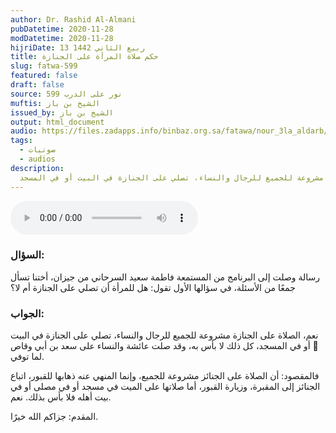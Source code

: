```yaml
---
author: Dr. Rashid Al-Almani
pubDatetime: 2020-11-28
modDatetime: 2020-11-28
hijriDate: 13 ربيع الثاني 1442
title: حكم صلاة المرأة على الجنازة
slug: fatwa-599
featured: false
draft: false
source: نور على الدرب 599
muftis: الشيخ بن باز
issued_by: الشيخ بن باز
output: html_document
audio: https://files.zadapps.info/binbaz.org.sa/fatawa/nour_3la_aldarb/nour_599/59907.mp3
tags:
  - صوتيات
  - audios
description:
  الصلاة على الجنازة مشروعة للجميع للرجال والنساء، تصلي على الجنازة في البيت أو في المسجد
---
```


<audio controls>
 <source src="https://files.zadapps.info/binbaz.org.sa/fatawa/nour_3la_aldarb/nour_599/59907.mp3" type="audio/mpeg"/><p>Your browser does not support the audio element.</p>
</audio>

### السؤال:
رسالة وصلت إلى البرنامج من المستمعة فاطمة سعيد السرحاني من جيزان، أختنا تسأل جمعًا من الأسئلة، في سؤالها الأول تقول: هل للمرأة أن تصلي على الجنازة أم لا؟

### الجواب:
نعم، الصلاة على الجنازة مشروعة للجميع للرجال والنساء، تصلي على الجنازة في البيت أو في المسجد، كل ذلك لا بأس به، وقد صلت عائشة والنساء على سعد بن أبي وقاص  لما توفي.

فالمقصود: أن الصلاة على الجنائز مشروعة للجميع، وإنما المنهي عنه ذهابها للقبور، اتباع الجنائز إلى المقبرة، وزيارة القبور، أما صلاتها على الميت في مسجد أو في مصلى أو في بيت أهله فلا بأس بذلك. نعم.

المقدم: جزاكم الله خيرًا.
